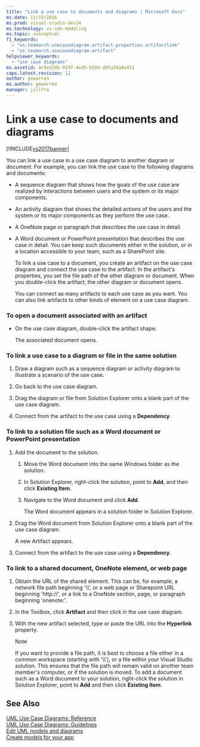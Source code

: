 ```yaml
---
title: "Link a use case to documents and diagrams | Microsoft Docs"
ms.date: 11/15/2016
ms.prod: visual-studio-dev14
ms.technology: vs-ide-modeling
ms.topic: conceptual
f1_keywords: 
  - "vs.teamarch.usecasediagram.artifact.properties.artifactlink"
  - "vs.teamarch.usecasediagram.artifact"
helpviewer_keywords: 
  - "use case diagrams"
ms.assetid: 4c9ed205-9197-4ed5-b39d-ddfa24a0a421
caps.latest.revision: 12
author: gewarren
ms.author: gewarren
manager: jillfra
---
```

# Link a use case to documents and diagrams
[!INCLUDE[vs2017banner](../includes/vs2017banner.md)]

You can link a use case in a use case diagram to another diagram or document. For example, you can link the use case to the following diagrams and documents:  
  
- A sequence diagram that shows how the goals of the use case are realized by interactions between users and the system or its major components.  
  
- An activity diagram that shows the detailed actions of the users and the system or its major components as they perform the use case.  
  
- A OneNote page or paragraph that describes the use case in detail.  
  
- A Word document or PowerPoint presentation that describes the use case in detail. You can keep such documents either in the solution, or in a location accessible to your team, such as a SharePoint site.  
  
  To link a use case to a document, you create an artifact on the use case diagram and connect the use case to the artifact. In the artifact's properties, you set the file path of the other diagram or document. When you double-click the artifact, the other diagram or document opens.  
  
  You can connect as many artifacts to each use case as you want. You can also link artifacts to other kinds of element on a use case diagram.  
  
### To open a document associated with an artifact  
  
- On the use case diagram, double-click the artifact shape.  
  
     The associated document opens.  
  
### To link a use case to a diagram or file in the same solution  
  
1. Draw a diagram such as a sequence diagram or activity diagram to illustrate a scenario of the use case.  
  
2. Go back to the use case diagram.  
  
3. Drag the diagram or file from Solution Explorer onto a blank part of the use case diagram.  
  
4. Connect from the artifact to the use case using a **Dependency**.  
  
### To link to a solution file such as a Word document or PowerPoint presentation  
  
1. Add the document to the solution.  
  
    1. Move the Word document into the same Windows folder as the solution.  
  
    2. In Solution Explorer, right-click the solution, point to **Add**, and then click **Existing Item**.  
  
    3. Navigate to the Word document and click **Add**.  
  
         The Word document appears in a solution folder in Solution Explorer.  
  
2. Drag the Word document from Solution Explorer onto a blank part of the use case diagram.  
  
     A new Artifact appears.  
  
3. Connect from the artifact to the use case using a **Dependency**.  
  
### To link to a shared document, OneNote element, or web page  
  
1. Obtain the URL of the shared element. This can be, for example, a network file path beginning '\\\\', or a web page or Sharepoint URL beginning 'http://', or a link to a OneNote section, page, or paragraph beginning 'onenote:'.  
  
2. In the Toolbox, click **Artifact** and then click in the use case diagram.  
  
3. With the new artifact selected, type or paste the URL into the **Hyperlink** property.  
  
    > [!NOTE]
    >  If you want to provide a file path, it is best to choose a file either in a common workspace (starting with '\\\\'), or a file within your Visual Studio solution. This ensures that the file path will remain valid on another team member's computer, or if the solution is moved. To add a document such as a Word document to your solution, right-click the solution in Solution Explorer, point to **Add** and then click **Existing Item**.  
  
## See Also  
 [UML Use Case Diagrams: Reference](../modeling/uml-use-case-diagrams-reference.md)   
 [UML Use Case Diagrams: Guidelines](../modeling/uml-use-case-diagrams-guidelines.md)   
 [Edit UML models and diagrams](../modeling/edit-uml-models-and-diagrams.md)   
 [Create models for your app](../modeling/create-models-for-your-app.md)
